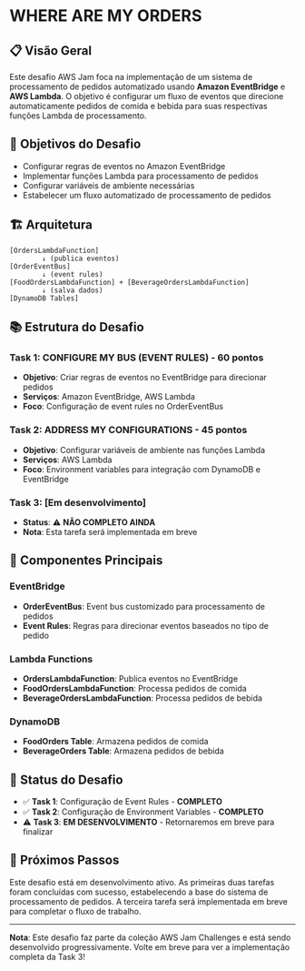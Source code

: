 # WHERE ARE MY ORDERS

## 📋 Visão Geral

Este desafio AWS Jam foca na implementação de um sistema de processamento de pedidos automatizado usando **Amazon EventBridge** e **AWS Lambda**. O objetivo é configurar um fluxo de eventos que direcione automaticamente pedidos de comida e bebida para suas respectivas funções Lambda de processamento.

## 🎯 Objetivos do Desafio

- Configurar regras de eventos no Amazon EventBridge
- Implementar funções Lambda para processamento de pedidos
- Configurar variáveis de ambiente necessárias
- Estabelecer um fluxo automatizado de processamento de pedidos

## 🏗️ Arquitetura

```
[OrdersLambdaFunction] 
        ↓ (publica eventos)
[OrderEventBus] 
        ↓ (event rules)
[FoodOrdersLambdaFunction] + [BeverageOrdersLambdaFunction]
        ↓ (salva dados)
[DynamoDB Tables]
```

## 📚 Estrutura do Desafio

### Task 1: CONFIGURE MY BUS (EVENT RULES) - 60 pontos
- **Objetivo**: Criar regras de eventos no EventBridge para direcionar pedidos
- **Serviços**: Amazon EventBridge, AWS Lambda
- **Foco**: Configuração de event rules no OrderEventBus

### Task 2: ADDRESS MY CONFIGURATIONS - 45 pontos  
- **Objetivo**: Configurar variáveis de ambiente nas funções Lambda
- **Serviços**: AWS Lambda
- **Foco**: Environment variables para integração com DynamoDB e EventBridge

### Task 3: [Em desenvolvimento]
- **Status**: ⚠️ **NÃO COMPLETO AINDA**
- **Nota**: Esta tarefa será implementada em breve

## 🔧 Componentes Principais

### EventBridge
- **OrderEventBus**: Event bus customizado para processamento de pedidos
- **Event Rules**: Regras para direcionar eventos baseados no tipo de pedido

### Lambda Functions
- **OrdersLambdaFunction**: Publica eventos no EventBridge
- **FoodOrdersLambdaFunction**: Processa pedidos de comida
- **BeverageOrdersLambdaFunction**: Processa pedidos de bebida

### DynamoDB
- **FoodOrders Table**: Armazena pedidos de comida
- **BeverageOrders Table**: Armazena pedidos de bebida

## 📝 Status do Desafio

- ✅ **Task 1**: Configuração de Event Rules - **COMPLETO**
- ✅ **Task 2**: Configuração de Environment Variables - **COMPLETO**  
- ⚠️ **Task 3**: **EM DESENVOLVIMENTO** - Retornaremos em breve para finalizar

## 🚀 Próximos Passos

Este desafio está em desenvolvimento ativo. As primeiras duas tarefas foram concluídas com sucesso, estabelecendo a base do sistema de processamento de pedidos. A terceira tarefa será implementada em breve para completar o fluxo de trabalho.

---

**Nota**: Este desafio faz parte da coleção AWS Jam Challenges e está sendo desenvolvido progressivamente. Volte em breve para ver a implementação completa da Task 3!